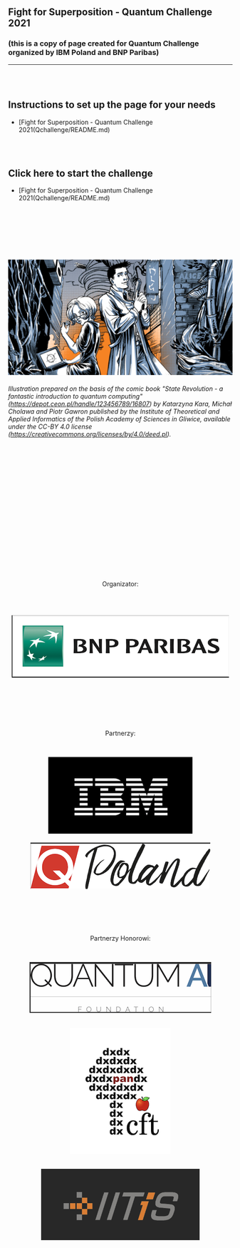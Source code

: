 <br>

## Fight for Superposition - Quantum Challenge 2021 
### (this is a copy of page created for Quantum Challenge organized by IBM Poland and BNP Paribas)

*****
<br>
<br>


## Instructions to set up the page for your needs
* [Fight for Superposition - Quantum Challenge 2021(Qchallenge/README.md)  
<br>
<br>


## Click here to start the challenge
* [Fight for Superposition - Quantum Challenge 2021(Qchallenge/README.md)  
<br>
<br>
<br>
<br>
<br>
<br>

![quantum-obrazek](/images/q2.png)
###### Illustration prepared on the basis of the comic book "State Revolution - a fantastic introduction to quantum computing" (https://depot.ceon.pl/handle/123456789/16807) by Katarzyna Kara, Michał Cholawa and Piotr Gawron published by the Institute of Theoretical and Applied Informatics of the Polish Academy of Sciences in Gliwice, available under the CC-BY 4.0 license (https://creativecommons.org/licenses/by/4.0/deed.pl).



<br>
<br>
<br>
<br>
<br>
<br>
<br>
<br>
<br>
<br>
<br>
<br>
<br>
<br>
<br>




<br>
<p align="center">
Organizator:
</p>
<br>
<br>

<span style="display:block;text-align:center">[![logo-bnp](/images/logobnpparibas.png)](https://www.bnpparibas.pl/)</span>
<br>


<br>
<br>
<br>
<br>
<p align="center">
Partnerzy:
</p>
<br>

<span style="display:block;text-align:center">[![logo-ibm](/images/logoibm.png)](https://www.ibm.com/pl-pl)</span>
<br>
<span style="display:block;text-align:center">[![logo-qpoland](/images/logoqpoland.png)](https://qworld.net/qpoland/)</span>
<br>
<br>
<br>
<br>
<br>
<p align="center">
Partnerzy Honorowi:
</p>
<br>

<span style="display:block;text-align:center">[![logo-quantumai](/images/logoqai.png)](https://www.qaif.org/)</span>
<br>

<span style="display:block;text-align:center">[![logo-cft](/images/logocft.png)](https://www.cft.edu.pl/)</span>
<br>

<span style="display:block;text-align:center">[![logo-cft](/images/logoitis.png)](https://www.iitis.pl/)</span>





<br>
<br>
<br>



